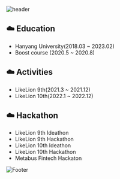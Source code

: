 ![header](https://capsule-render.vercel.app/api?type=Waving&color=83B1C9&height=300&section=header&text=Jingyeong&nbsp;Seo&nbsp;Github&fontSize=40&fontColor=ffffff)

## ☁️ Education <br>
  - Hanyang University(2018.03 ~ 2023.02)
  - Boost course (2020.5 ~ 2020.8)

## ☁️ Activities <br>
  - LikeLion 9th(2021.3 ~ 2021.12)
  - LikeLion 10th(2022.1 ~ 2022.12)

## ☁️ Hackathon <br>
  - LikeLion 9th Ideathon
  - LikeLion 9th Hackathon
  - LikeLion 10th Ideathon
  - LikeLion 10th Hackathon
  - Metabus Fintech Hackaton
  
![Footer](https://capsule-render.vercel.app/api?type=waving&color=83B1C9&height=200&section=footer)

